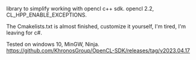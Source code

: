 library to simplify working with opencl c++ sdk. opencl 2.2, CL_HPP_ENABLE_EXCEPTIONS.

The Cmakelists.txt is almost finished, customize it yourself, I'm tired, I'm leaving for c#.

Tested on windows 10, MinGW, Ninja. https://github.com/KhronosGroup/OpenCL-SDK/releases/tag/v2023.04.17
